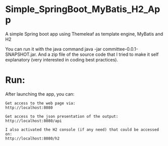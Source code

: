 # Simple_SpringBoot_MyBatis_H2_App
A simple Spring boot app using Themeleaf as template engine, MyBatis and H2

You can run it with the java command java -jar committee-0.0.1-SNAPSHOT.jar. And a zip file of the source code that I tried to make it self explanatory (very interested in coding best practices).

# Run:
After launching the app, you can:

    Get access to the web page via:
    http://localhost:8080
	
    Get access to the json presentation of the output:
    http://localhost:8080/api
	
    I also activated the H2 console (if any need) that could be accessed on:
    http://localhost:8080/h2
